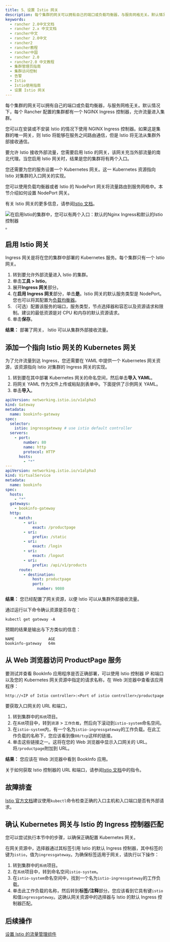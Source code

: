 ```yaml
---
title: 5、设置 Istio 网关
description: 每个集群的网关可以拥有自己的端口或负载均衡器，与服务网格无关。默认情况下，每个 Rancher 配置的集群都有一个 NGINX Ingress 控制器，允许流量进入集群。您可以在安装或不安装 Istio 的情况下使用 NGINX Ingress 控制器。如果这是集群的唯一网关，则 Istio 将能够在服务之间路由通信，但是 Istio 将无法从集群外部接收通信。要允许 Istio 接收外部流量，您需要启用 Istio 的网关，该网关充当外部流量的南北代理。当您启用 Istio 网关时，结果是您的集群将有两个入口。您还需要为您的服务设置一个 Kubernetes 网关。这一 Kubernetes 资源指向 Istio 对集群的入口网关的实现。您可以使用负载均衡器或者 Istio 的 NodePort 网关将流量路由到服务网格中。本节介绍如何设置 NodePort 网关。
keywords:
  - rancher 2.0中文文档
  - rancher 2.x 中文文档
  - rancher中文
  - rancher 2.0中文
  - rancher2
  - rancher教程
  - rancher中国
  - rancher 2.0
  - rancher2.0 中文教程
  - 集群管理员指南
  - 集群访问控制
  - 告警
  - Istio
  - Istio使用指南
  - 设置 Istio 网关
---
```


每个集群的网关可以拥有自己的端口或负载均衡器，与服务网格无关。默认情况下，每个 Rancher 配置的集群都有一个 NGINX Ingress 控制器，允许流量进入集群。

您可以在安装或不安装 Istio 的情况下使用 NGINX Ingress 控制器。如果这是集群的唯一网关，则 Istio 将能够在服务之间路由通信，但是 Istio 将无法从集群外部接收通信。

要允许 Istio 接收外部流量，您需要启用 Istio 的网关，该网关充当外部流量的南北代理。当您启用 Istio 网关时，结果是您的集群将有两个入口。

您还需要为您的服务设置一个 Kubernetes 网关。这一 Kubernetes 资源指向 Istio 对集群的入口网关的实现。

您可以使用负载均衡器或者 Istio 的 NodePort 网关将流量路由到服务网格中。本节介绍如何设置 NodePort 网关。

有关 Istio 网关的更多信息，请参阅[Istio 文档](https://istio.io/docs/reference/config/networking/v1alpha3/gateway/)。

![在启用Istio的集群中，您可以有两个入口：默认的Nginx Ingress和默认的Istio控制器](/img/rancher/istio-ingress.svg)。

## 启用 Istio 网关

Ingress 网关是将在您的集群中部署的 Kubernetes 服务。每个集群只有一个 Istio 网关。

1. 转到要允许外部流量进入 Istio 的集群。
1. 单击**工具 > Istio**。
1. 展开**Ingress 网关**部分。
1. 在**启用 Ingress 网关**部分，单击**是**。Istio 网关的默认服务类型是 NodePort。您也可以将其配置为[负载均衡器](/docs/k8s-in-rancher/load-balancers-and-ingress/load-balancers/_index)。
1. （可选）配置该服务的端口，服务类型，节点选择器和容忍以及资源请求和限制。建议的最低资源是对 CPU 和内存的默认资源请求。
1. 单击**保存**。

**结果：** 部署了网关， Istio 可以从集群外部接收流量。

## 添加一个指向 Istio 网关的 Kubernetes 网关

为了允许流量到达 Ingress，您还需要在 YAML 中提供一个 Kubernetes 网关资源，该资源指向 Istio 对集群的 Ingress 网关的实现。

1. 转到要在其中部署 Kubernetes 网关的命名空间，然后单击**导入 YAML**。
1. 将网关 YAML 作为文件上传或粘贴到表单中。下面提供了示例网关 YAML。
1. 单击**导入**。

```yaml
apiVersion: networking.istio.io/v1alpha3
kind: Gateway
metadata:
  name: bookinfo-gateway
spec:
  selector:
    istio: ingressgateway # use istio default controller
  servers:
    - port:
        number: 80
        name: http
        protocol: HTTP
      hosts:
        - "*"
---
apiVersion: networking.istio.io/v1alpha3
kind: VirtualService
metadata:
  name: bookinfo
spec:
  hosts:
    - "*"
  gateways:
    - bookinfo-gateway
  http:
    - match:
        - uri:
            exact: /productpage
        - uri:
            prefix: /static
        - uri:
            exact: /login
        - uri:
            exact: /logout
        - uri:
            prefix: /api/v1/products
      route:
        - destination:
            host: productpage
            port:
              number: 9080
```

**结果：** 您已经配置了网关资源，以便 Istio 可以从集群外部接收流量。

通过运行以下命令确认资源是否存在：

```
kubectl get gateway -A
```

预期的结果是输出与下方类似的信息：

```
NAME               AGE
bookinfo-gateway   64m
```

## 从 Web 浏览器访问 ProductPage 服务

要测试并查看 BookInfo 应用程序是否正确部署，可以使用 Istio 控制器 IP 和端口以及您的 Kubernetes 网关资源中指定的请求名称，在 Web 浏览器中查看该应用程序：

`http://<IP of Istio controller>:<Port of istio controller>/productpage`

要获取入口网关的 URL 和端口，

1. 转到集群中的`系统`项目。
1. 在`系统`项目中，转到`资源` > `工作负载`，然后向下滚动到`istio-system`命名空间。
1. 在`istio-system`内，有一个名为`istio-ingressgateway`的工作负载。在此工作负载的名称下，您应该看到像`80/tcp`这样的链接。
1. 单击这些链接之一。这将在您的 Web 浏览器中显示入口网关的 URL。将`/productpage`附加到 URL。

**结果：** 您应该在 Web 浏览器中看到 BookInfo 应用。

关于如何获取 Istio 控制器的 URL 和端口，请参阅[Istio 文档](https://istio.io/docs/tasks/traffic-management/ingress/ingress-control/#determining-the-ingress-ip-and-ports)中的指令。

## 故障排查

[Istio 官方文档](https://istio.io/docs/tasks/traffic-management/ingress/ingress-control/#troubleshooting)建议使用`kubectl`命令检查正确的入口主机和入口端口是否有外部请求。

## 确认 Kubernetes 网关与 Istio 的 Ingress 控制器匹配

您可以尝试执行本节中的步骤，以确保正确配置 Kubernetes 网关。

在网关资源中，选择器通过其标签引用 Istio 的默认 Ingress 控制器，其中标签的键为`istio`，值为`ingressgateway`。为确保标签适用于网关，请执行以下操作：

1. 转到集群中的`系统`项目。
1. 在`系统`项目中，转到命名空间`istio-system`。
1. 在`istio-system`命名空间中，找到一个名为`istio-ingressgateway`的工作负载。
1. 单击此工作负载的名称，然后转到**标签/注释**部分。您应该看到它具有键`istio`和值`ingressgateway`。这确认网关资源中的选择器与 Istio 的默认 Ingress 控制器匹配。

## 后续操作

[设置 Istio 的流量管理组件](/docs/cluster-admin/tools/istio/setup/set-up-traffic-management/_index)
